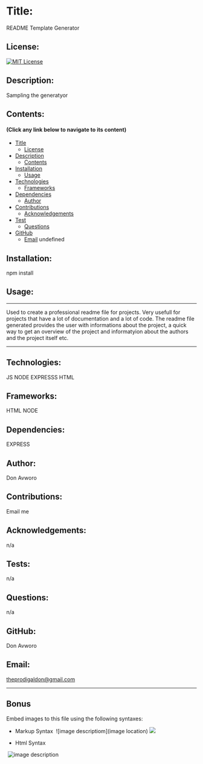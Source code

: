 
  # Title: 
  README Template Generator
  ## License:
  
  [![MIT License](https://img.shields.io/badge/License-MIT-yellow.svg)](https://opensource.org/licenses/MIT)
  
  ## Description:
  Sampling the generatyor
  ## Contents:
  #### (Click any link below to navigate to its content) 
  * [Title](#title)
    * [License](#license)
  * [Description](#description)
    * [Contents](#contents)
  * [Installation](#installation)
    * [Usage](#usage)
  * [Technologies](#technologies)
    * [Frameworks](#frameworks)
  * [Dependencies](#dependencies)
    * [Author](#author)
  * [Contributions](#contributions)
    * [Acknowledgements](#acknowledgements)
  * [Test](#tests)
    * [Questions](#questions)
  * [GitHub](#github)
    * [Email](#email)
  undefined
  ## Installation:
  npm install
  ## Usage:
  ---
  Used to create a professional readme file for projects. Very usefull for projects that have a lot of documentation and a lot of code. The readme file generated provides the user with informations about the project, a quick way to get an overview of the project and informatyion about the authors and the project itself etc.

  ---
  
  ## Technologies:
  JS NODE EXPRESSS HTML
  ## Frameworks:
  HTML NODE
  ## Dependencies:
  EXPRESS
  ## Author:
  Don Avworo
  ## Contributions:
  Email me
  ## Acknowledgements:
  n/a
  ## Tests: 
  n/a
  ## Questions:
  n/a
  ## GitHub:
  Don Avworo
  ## Email:
  theprodigaldon@gmail.com

  ---


  
  Bonus
  ---

  Embed images to this file using the following syntaxes:

  - Markup Syntax
  ![]()
  ![image descriptiom](image location)
  ![](homework/week-3-homework/assets/img/Web%20KeyGen.png)

  * Html Syntax
  <img src="" alt="">
  <img src="imageName.format" alt="image description">
